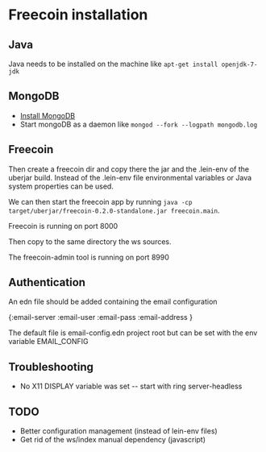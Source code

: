 # Freecoin installation

## Java

Java needs to be installed on the machine like
`apt-get install openjdk-7-jdk`

## MongoDB

- [Install MongoDB](https://docs.mongodb.com/manual/tutorial/install-mongodb-on-debian/)
- Start mongoDB as a daemon like `mongod --fork --logpath mongodb.log`

## Freecoin

Then create a freecoin dir and copy there the jar and the .lein-env of the uberjar build. Instead of the .lein-env file environmental variables or Java system properties can be used.

We can then start the freecoin app by running `java -cp target/uberjar/freecoin-0.2.0-standalone.jar freecoin.main`.

Freecoin is running on port 8000

Then copy to the same directory the ws sources.

The freecoin-admin tool is running on port 8990

## Authentication

An edn file should be added containing the email configuration

{:email-server <PLACEHOLDER>
 :email-user <PLACEHOLDER>
 :email-pass <PLACEHOLDER>
 :email-address <PLACEHOLDER>}

The default file is email-config.edn project root but can be set with the env variable EMAIL_CONFIG

## Troubleshooting

- No X11 DISPLAY variable was set
-- start with ring server-headless

## TODO

- Better configuration management (instead of lein-env files)
- Get rid of the ws/index manual dependency (javascript)
